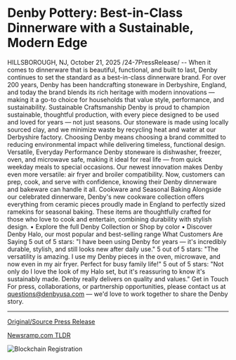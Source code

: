 # Denby Pottery: Best-in-Class Dinnerware with a Sustainable, Modern Edge

HILLSBOROUGH, NJ, October 21, 2025 /24-7PressRelease/ -- When it comes to dinnerware that is beautiful, functional, and built to last, Denby continues to set the standard as a best-in-class dinnerware brand. For over 200 years, Denby has been handcrafting stoneware in Derbyshire, England, and today the brand blends its rich heritage with modern innovations — making it a go-to choice for households that value style, performance, and sustainability.  Sustainable Craftsmanship Denby is proud to champion sustainable, thoughtful production, with every piece designed to be used and loved for years — not just seasons. Our stoneware is made using locally sourced clay, and we minimize waste by recycling heat and water at our Derbyshire factory. Choosing Denby means choosing a brand committed to reducing environmental impact while delivering timeless, functional design.  Versatile, Everyday Performance Denby stoneware is dishwasher, freezer, oven, and microwave safe, making it ideal for real life — from quick weekday meals to special occasions. Our newest innovation makes Denby even more versatile: air fryer and broiler compatibility. Now, customers can prep, cook, and serve with confidence, knowing their Denby dinnerware and bakeware can handle it all.  Cookware and Seasonal Baking Alongside our celebrated dinnerware, Denby's new cookware collection offers everything from ceramic pieces proudly made in England to perfectly sized ramekins for seasonal baking. These items are thoughtfully crafted for those who love to cook and entertain, combining durability with stylish design.  • Explore the full Denby Collection or Shop by color  • Discover Denby Halo, our most popular and best-selling range  What Customers Are Saying  5 out of 5 stars: "I have been using Denby for years — it's incredibly durable, stylish, and still looks new after daily use."  5 out of 5 stars: "The versatility is amazing. I use my Denby pieces in the oven, microwave, and now even in my air fryer. Perfect for busy family life!"  5 out of 5 stars: "Not only do I love the look of my Halo set, but it's reassuring to know it's sustainably made. Denby really delivers on quality and values."  Get in Touch  For press, collaborations, or partnership opportunities, please contact us at questions@denbyusa.com — we'd love to work together to share the Denby story. 

---

[Original/Source Press Release](https://www.24-7pressrelease.com/press-release/527813/denby-pottery-best-in-class-dinnerware-with-a-sustainable-modern-edge)
                    

[Newsramp.com TLDR](https://newsramp.com/curated-news/denby-elevates-dinnerware-with-air-fryer-compatibility-sustainable-craft/71d6d8f7ad85ca54fc707d68d45bb500) 

 

 



![Blockchain Registration](https://cdn.newsramp.app/24-7PressRelease/qrcode/2510/21/clubLU6i.webp)
